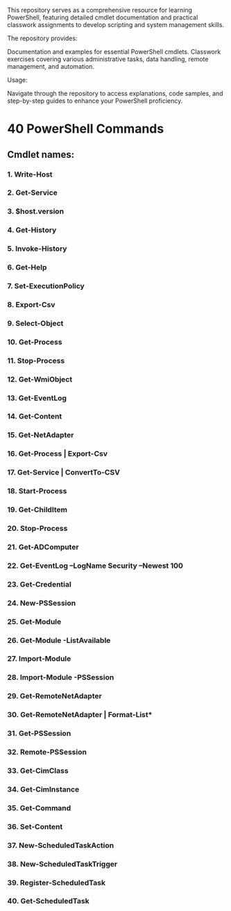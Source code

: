 This repository serves as a comprehensive resource for learning PowerShell, featuring detailed cmdlet documentation and practical classwork assignments to develop scripting and system management skills.

The repository provides:

Documentation and examples for essential PowerShell cmdlets.
Classwork exercises covering various administrative tasks, data handling, remote management, and automation.

Usage: 

Navigate through the repository to access explanations, code samples, and step-by-step guides to enhance your PowerShell proficiency.


# 40 PowerShell Commands

## Cmdlet names:

### 1. Write-Host
### 2. Get-Service
### 3. $host.version
### 4. Get-History
### 5. Invoke-History
### 6. Get-Help
### 7. Set-ExecutionPolicy
### 8. Export-Csv
### 9. Select-Object
### 10. Get-Process
### 11. Stop-Process
### 12. Get-WmiObject
### 13. Get-EventLog
### 14. Get-Content
### 15. Get-NetAdapter
### 16. Get-Process | Export-Csv
### 17. Get-Service | ConvertTo-CSV
### 18. Start-Process
### 19. Get-ChildItem
### 20. Stop-Process
### 21. Get-ADComputer
### 22. Get-EventLog –LogName Security –Newest 100
### 23. Get-Credential
### 24. New-PSSession
### 25. Get-Module
### 26. Get-Module -ListAvailable
### 27. Import-Module
### 28. Import-Module -PSSession
### 29. Get-RemoteNetAdapter
### 30. Get-RemoteNetAdapter | Format-List*
### 31. Get-PSSession
### 32. Remote-PSSession
### 33. Get-CimClass
### 34. Get-CimInstance
### 35. Get-Command
### 36. Set-Content
### 37. New-ScheduledTaskAction
### 38. New-ScheduledTaskTrigger
### 39. Register-ScheduledTask
### 40. Get-ScheduledTask
